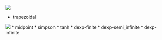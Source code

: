 

<img src="https://latex.codecogs.com/gif.latex?\displaystyle&space;\int_a^b&space;f(x)dx" />

* trapezoidal
<img src="https://latex.codecogs.com/gif.latex?\displaystyle&space;\int_a^b&space;f(x)dx&space;\approx&space;h\left(\frac{1}{2}f(a)&plus;\sum_{i=1}^{n-1}f(a&plus;hi)&plus;\frac{1}{2}f(b)\right),h=\frac{b-a}{N}" />
* midpoint
* simpson
* tanh
* dexp-finite
* dexp-semi_infinite
* dexp-infinite
